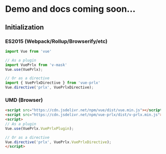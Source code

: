 # Demo and docs coming soon...

## Initialization

### ES2015 (Webpack/Rollup/Browserify/etc)

```javascript
import Vue from 'vue'

// As a plugin
import VuePrlx from 'v-mask'
Vue.use(VuePrlx);

// Or as a directive
import { VuePrlxDirective } from 'vue-prlx'
Vue.directive('prlx', VuePrlxDirective);
```

### UMD (Browser)

```html
<script src="https://cdn.jsdelivr.net/npm/vue/dist/vue.min.js"></script>
<script src="https://cdn.jsdelivr.net/npm/vue-prlx/dist/v-prlx.min.js"></script>
<script>
// As a plugin
Vue.use(VuePrlx.VuePrlxPlugin);

// Or as a directive
Vue.directive('prlx', VuePrlx.VuePrlxDirective);
</script>
```